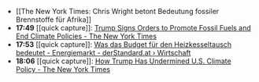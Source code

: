 - [[The New York Times: Chris Wright betont Bedeutung fossiler Brennstoffe für Afrika]]
- **17:49** [[quick capture]]:  [Trump Signs Orders to Promote Fossil Fuels and End Climate Policies - The New York Times](https://www.nytimes.com/2025/01/20/climate/trump-emergency-oil-gas.html)
- **17:53** [[quick capture]]:  [Was das Budget für den Heizkesseltausch bedeutet - Energiemarkt - derStandard.at › Wirtschaft](https://www.derstandard.at/story/3000000270128/was-das-budget-fuer-den-heizkesseltausch-bedeutet?ref=niewidget)
- **18:06** [[quick capture]]:  [How Trump Has Undermined U.S. Climate Policy - The New York Times](https://www.nytimes.com/2025/03/02/climate/trump-us-climate-policy-changes.html)